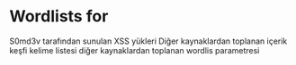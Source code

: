 # Wordlists for
S0md3v tarafından sunulan XSS yükleri
Diğer kaynaklardan toplanan içerik keşfi kelime listesi
diğer kaynaklardan toplanan wordlis parametresi
